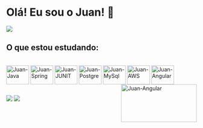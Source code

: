 # Olá! Eu sou o Juan! 👋
<picture>
  <source
    srcset="https://github-readme-stats.vercel.app/api?username=juanmatias1&show_icons=true&theme=dark"
    media="(prefers-color-scheme: dark)"
  />
  <source
    srcset="https://github-readme-stats.vercel.app/api?username=juanmatias1&show_icons=true"
    media="(prefers-color-scheme: light), (prefers-color-scheme: no-preference)"
  />
  <img src="https://github-readme-stats.vercel.app/api?username=juanmatias1&show_icons=true" />
</picture>

## O que estou estudando:
<div style="display: inline_block"><br>
  <img align="center" alt="Juan-Java" height="50" width="60" src="https://cdn.jsdelivr.net/gh/devicons/devicon@latest/icons/java/java-original.svg"/>
  <img align="center" alt="Juan-Spring" height="50" width="60" src="https://cdn.jsdelivr.net/gh/devicons/devicon@latest/icons/spring/spring-original.svg"/>     
  <img align="center" alt="Juan-JUNIT" height="50" width="60" src="https://cdn.jsdelivr.net/gh/devicons/devicon@latest/icons/junit/junit-original.svg" />    
  <img align="center" alt="Juan-Postgre" height="50" width="60" src="https://cdn.jsdelivr.net/gh/devicons/devicon@latest/icons/postgresql/postgresql-original.svg"/>     
  <img align="center" alt="Juan-MySql" height="50" width="60" src="https://cdn.jsdelivr.net/gh/devicons/devicon@latest/icons/mysql/mysql-original.svg"/>  
  <img align="center" alt="Juan-AWS" height="50" width="60" <img src="https://cdn.jsdelivr.net/gh/devicons/devicon@latest/icons/amazonwebservices/amazonwebservices-plain-wordmark.svg"/>      
  <img align="center" alt="Juan-Angular" height="50" width="60" src="https://cdn.jsdelivr.net/gh/devicons/devicon@latest/icons/angular/angular-original.svg"/>
  <img align="right"  alt="Juan-Angular" height="100" width="200" alt="Juan-Bilu" src="https://media1.giphy.com/media/v1.Y2lkPTc5MGI3NjExMXd4ejh3Y2IzaDhzdGxzZWR0aGxsdmZ3a2p2MWF6b2VtdThkZmdpNCZlcD12MV9pbnRlcm5hbF9naWZfYnlfaWQmY3Q9Zw/gDPxwdP6SKFnsWDJ2u/giphy.webp"/>
</div>

  
  ##
 
<div>  
  <a href = "mailto:juanmatiasca1@gmail.com"><img src="https://img.shields.io/badge/-Gmail-%23333?style=for-the-badge&logo=gmail&logoColor=white" target="_blank"></a>
  <a href="https://www.linkedin.com/in/juanmatias1/" target="_blank"><img src="https://img.shields.io/badge/-LinkedIn-%230077B5?style=for-the-badge&logo=linkedin&logoColor=white" target="_blank"></a> 
</div>
